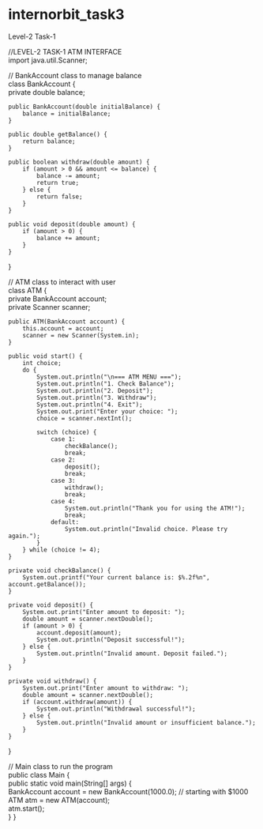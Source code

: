 # internorbit_task3
Level-2 Task-1




//LEVEL-2 TASK-1 ATM INTERFACE
<br>
import java.util.Scanner;

// BankAccount class to manage balance
<br>
class BankAccount {
<br>
    private double balance;
    <br>

    public BankAccount(double initialBalance) {
        balance = initialBalance;
    }

    public double getBalance() {
        return balance;
    }

    public boolean withdraw(double amount) {
        if (amount > 0 && amount <= balance) {
            balance -= amount;
            return true;
        } else {
            return false;
        }
    }

    public void deposit(double amount) {
        if (amount > 0) {
            balance += amount;
        }
    }
}

// ATM class to interact with user
<br>
class ATM {
<br>
    private BankAccount account;
    <br>
    private Scanner scanner;

    public ATM(BankAccount account) {
        this.account = account;
        scanner = new Scanner(System.in);
    }

    public void start() {
        int choice;
        do {
            System.out.println("\n=== ATM MENU ===");
            System.out.println("1. Check Balance");
            System.out.println("2. Deposit");
            System.out.println("3. Withdraw");
            System.out.println("4. Exit");
            System.out.print("Enter your choice: ");
            choice = scanner.nextInt();

            switch (choice) {
                case 1:
                    checkBalance();
                    break;
                case 2:
                    deposit();
                    break;
                case 3:
                    withdraw();
                    break;
                case 4:
                    System.out.println("Thank you for using the ATM!");
                    break;
                default:
                    System.out.println("Invalid choice. Please try again.");
            }
        } while (choice != 4);
    }

    private void checkBalance() {
        System.out.printf("Your current balance is: $%.2f%n", account.getBalance());
    }

    private void deposit() {
        System.out.print("Enter amount to deposit: ");
        double amount = scanner.nextDouble();
        if (amount > 0) {
            account.deposit(amount);
            System.out.println("Deposit successful!");
        } else {
            System.out.println("Invalid amount. Deposit failed.");
        }
    }

    private void withdraw() {
        System.out.print("Enter amount to withdraw: ");
        double amount = scanner.nextDouble();
        if (account.withdraw(amount)) {
            System.out.println("Withdrawal successful!");
        } else {
            System.out.println("Invalid amount or insufficient balance.");
        }
    }
}

// Main class to run the program
<br>
public class Main {
<br>
    public static void main(String[] args) {
    <br>
        BankAccount account = new BankAccount(1000.0); // starting with $1000
        <br>
        ATM atm = new ATM(account);
        <br>
        atm.start();
        <br>
    }
}

